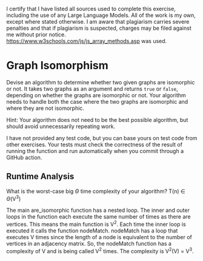 I certify that I have listed all sources used to complete this exercise, including the use of any Large Language Models. All of the work is my own, except where stated otherwise. I am aware that plagiarism carries severe penalties and that if plagiarism is suspected, charges may be filed against me without prior notice.
https://www.w3schools.com/js/js_array_methods.asp was used.

# Graph Isomorphism

Devise an algorithm to determine whether two given graphs are isomorphic or not.
It takes two graphs as an argument and returns `true` or `false`, depending on
whether the graphs are isomorphic or not. Your algorithm needs to handle both
the case where the two graphs are isomorphic and where they are not isomorphic.

Hint: Your algorithm does not need to be the best possible algorithm, but should
avoid unnecessarily repeating work.

I have not provided any test code, but you can base yours on test code from
other exercises. Your tests must check the correctness of the result of running
the function and run automatically when you commit through a GitHub action.

## Runtime Analysis

What is the worst-case big $\Theta$ time complexity of your algorithm?
T(n) ∈ $\Theta$(V<sup>3</sup>)

The main are_isomorphic function has a nested loop. The inner and outer loops in the function each execute the same number of times as there are vertices. This means the main function is V<sup>2</sup>. Each time the inner loop is executed it calls the function nodeMatch. nodeMatch has a loop that executes V times since the length of a node is equivalent to the number of vertices in an adjacency matrix. So, the nodeMatch function has a complexity of V and is being called V<sup>2</sup> times. The complexity is V<sup>2</sup>(V) = V<sup>3</sup>.

